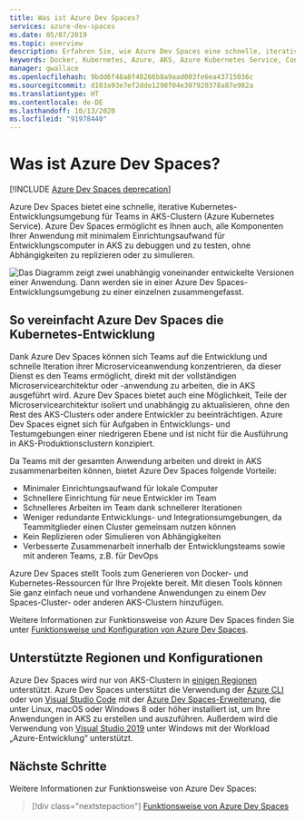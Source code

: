 ```yaml
---
title: Was ist Azure Dev Spaces?
services: azure-dev-spaces
ms.date: 05/07/2019
ms.topic: overview
description: Erfahren Sie, wie Azure Dev Spaces eine schnelle, iterative Kubernetes-Entwicklungsumgebung für Teams in Azure Kubernetes Service-Clustern bietet.
keywords: Docker, Kubernetes, Azure, AKS, Azure Kubernetes Service, Container, kubectl, k8s
manager: gwallace
ms.openlocfilehash: 9bdd6f48a8f48266b8a9aad003fe6ea43715036c
ms.sourcegitcommit: d103a93e7ef2dde1298f04e307920378a87e982a
ms.translationtype: HT
ms.contentlocale: de-DE
ms.lasthandoff: 10/13/2020
ms.locfileid: "91978440"
---
```

# <a name="what-is-azure-dev-spaces"></a>Was ist Azure Dev Spaces?

[!INCLUDE [Azure Dev Spaces deprecation](../../includes/dev-spaces-deprecation.md)]

Azure Dev Spaces bietet eine schnelle, iterative Kubernetes-Entwicklungsumgebung für Teams in AKS-Clustern (Azure Kubernetes Service). Azure Dev Spaces ermöglicht es Ihnen auch, alle Komponenten Ihrer Anwendung mit minimalem Einrichtungsaufwand für Entwicklungscomputer in AKS zu debuggen und zu testen, ohne Abhängigkeiten zu replizieren oder zu simulieren.

![Das Diagramm zeigt zwei unabhängig voneinander entwickelte Versionen einer Anwendung. Dann werden sie in einer Azure Dev Spaces-Entwicklungsumgebung zu einer einzelnen zusammengefasst.](media/azure-dev-spaces/collaborate-graphic.gif)

## <a name="how-azure-dev-spaces-simplifies-kubernetes-development"></a>So vereinfacht Azure Dev Spaces die Kubernetes-Entwicklung

Dank Azure Dev Spaces können sich Teams auf die Entwicklung und schnelle Iteration ihrer Microserviceanwendung konzentrieren, da dieser Dienst es den Teams ermöglicht, direkt mit der vollständigen Microservicearchitektur oder -anwendung zu arbeiten, die in AKS ausgeführt wird. Azure Dev Spaces bietet auch eine Möglichkeit, Teile der Microservicearchitektur isoliert und unabhängig zu aktualisieren, ohne den Rest des AKS-Clusters oder andere Entwickler zu beeinträchtigen. Azure Dev Spaces eignet sich für Aufgaben in Entwicklungs- und Testumgebungen einer niedrigeren Ebene und ist nicht für die Ausführung in AKS-Produktionsclustern konzipiert.

Da Teams mit der gesamten Anwendung arbeiten und direkt in AKS zusammenarbeiten können, bietet Azure Dev Spaces folgende Vorteile:

* Minimaler Einrichtungsaufwand für lokale Computer
* Schnellere Einrichtung für neue Entwickler im Team
* Schnelleres Arbeiten im Team dank schnellerer Iterationen
* Weniger redundante Entwicklungs- und Integrationsumgebungen, da Teammitglieder einen Cluster gemeinsam nutzen können
* Kein Replizieren oder Simulieren von Abhängigkeiten
* Verbesserte Zusammenarbeit innerhalb der Entwicklungsteams sowie mit anderen Teams, z.B. für DevOps

Azure Dev Spaces stellt Tools zum Generieren von Docker- und Kubernetes-Ressourcen für Ihre Projekte bereit. Mit diesen Tools können Sie ganz einfach neue und vorhandene Anwendungen zu einem Dev Spaces-Cluster- oder anderen AKS-Clustern hinzufügen.

Weitere Informationen zur Funktionsweise von Azure Dev Spaces finden Sie unter [Funktionsweise und Konfiguration von Azure Dev Spaces][how-dev-spaces-works].

## <a name="supported-regions-and-configurations"></a>Unterstützte Regionen und Konfigurationen

Azure Dev Spaces wird nur von AKS-Clustern in [einigen Regionen][supported-regions] unterstützt. Azure Dev Spaces unterstützt die Verwendung der [Azure CLI](/cli/azure/install-azure-cli?view=azure-cli-latest) oder von [Visual Studio Code](https://code.visualstudio.com/download) mit der [Azure Dev Spaces-Erweiterung](https://marketplace.visualstudio.com/items?itemName=azuredevspaces.azds), die unter Linux, macOS oder Windows 8 oder höher installiert ist, um Ihre Anwendungen in AKS zu erstellen und auszuführen. Außerdem wird die Verwendung von [Visual Studio 2019](https://aka.ms/vsdownload?utm_source=mscom&utm_campaign=msdocs) unter Windows mit der Workload „Azure-Entwicklung“ unterstützt.

## <a name="next-steps"></a>Nächste Schritte

Weitere Informationen zur Funktionsweise von Azure Dev Spaces:

> [!div class="nextstepaction"]
> [Funktionsweise von Azure Dev Spaces](how-dev-spaces-works.md)

[how-dev-spaces-works]: how-dev-spaces-works.md
[supported-regions]: https://azure.microsoft.com/global-infrastructure/services/?products=kubernetes-service
